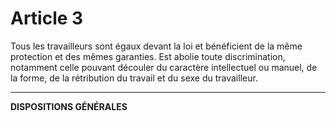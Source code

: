 # Article 3
Tous les travailleurs sont égaux devant la loi et bénéficient de la même
protection et des mêmes garanties. Est abolie toute discrimination, notamment celle
pouvant découler du caractère intellectuel ou manuel, de la forme, de la rétribution du
travail et du sexe du travailleur.
***
**DISPOSITIONS GÉNÉRALES**